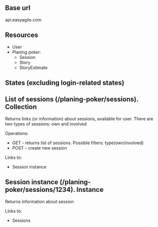 Base url
--------

api.easyagile.com

Resources
---------

 - User
 - Planing poker:
    - Session
    - Story
    - StoryEstimate

States (excluding login-related states)
---------------------------------------

List of sessions (/planing-poker/sessions). Collection
------------------------------------------------------

Returns links (or information) about sessions, available for user. There are two types of sessions: own and involved

Operations:
 -  GET - returns list of sessions. Possible filters: type(own/involved)
 -  POST - create new session

Links to:
 -  Session instance

Session instance (/planing-poker/sessions/1234). Instance
---------------------------------------------------------

Returns information about session

Links to:
 -  Sessions
